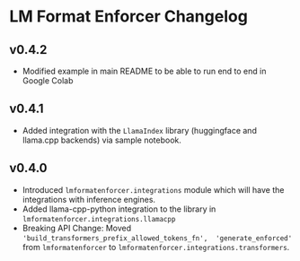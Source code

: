 # LM Format Enforcer Changelog

## v0.4.2
- Modified example in main README to be able to run end to end in Google Colab

## v0.4.1
- Added integration with the `LlamaIndex` library (huggingface and llama.cpp backends) via sample notebook.

## v0.4.0
- Introduced ```lmformatenforcer.integrations``` module which will have the integrations with inference engines.
- Added llama-cpp-python integration to the library in ```lmformatenforcer.integrations.llamacpp```
- Breaking API Change: Moved ```'build_transformers_prefix_allowed_tokens_fn', 
    'generate_enforced'``` from ```lmformatenforcer``` to ```lmformatenforcer.integrations.transformers```.
